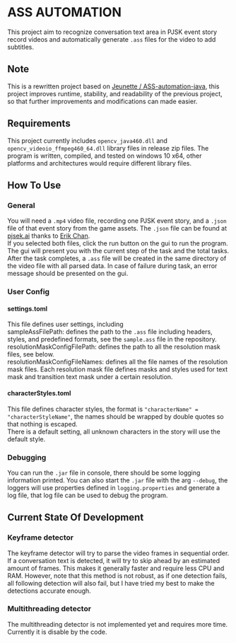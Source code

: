 # ASS AUTOMATION

This project aim to recognize conversation text area in PJSK event story record videos and 
automatically generate `.ass` files for the video to add subtitles.  

## Note
This is a rewritten project based on  [Jeunette / ASS-automation-java](https://github.com/Jeunette/ASS-automation-java), 
this project improves runtime, stability, and readability of the previous project, so that further improvements and modifications can made easier.  

## Requirements
This project currently includes `opencv_java460.dll` and `opencv_videoio_ffmpeg460_64.dll` library files in release zip files. The program is written, compiled, 
and tested on windows 10 x64, other platforms and architectures would require different library files.

## How To Use
### General
You will need a `.mp4` video file, recording one PJSK event story, and a `.json` file of that event story from the game assets. The `.json` file can be found at
[pjsek.ai](https://pjsek.ai/assets/ondemand/event_story) thanks to [Erik Chan](https://www.patreon.com/erikchan002).  
If you selected both files, click the run button on the gui to run the program. The gui will present you with the current step of the task and the total tasks. After 
the task completes, a `.ass` file will be created in the same directory of the video file with all parsed data. In case of failure during task, an error message should be 
presented on the gui.
### User Config
#### settings.toml
This file defines user settings, including  
sampleAssFilePath: defines the path to the `.ass` file including headers, styles, and predefined formats, see the `sample.ass` file in the repository.  
resolutionMaskConfigFilePath: defines the path to all the resolution mask files, see below.  
resolutionMaskConfigFileNames: defines all the file names of the resolution mask files. Each resolution mask file defines masks and styles used for text mask and transition 
text mask under a certain resolution.
#### characterStyles.toml
This file defines character styles, the format is `"characterName" = "characterStyleName"`, the names should be wrapped by double quotes so that nothing is escaped.  
There is a default setting, all unknown characters in the story will use the default style.

### Debugging
You can run the `.jar` file in console, there should be some logging information printed. You can also start the `.jar` file with the arg `--debug`, the loggers will use 
properties defined in `logging.properties` and generate a log file, that log file can be used to debug the program.

## Current State Of Development
### Keyframe detector
The keyframe detector will try to parse the video frames in sequential order. If a conversation text is detected, it will try to skip ahead by an estimated amount of frames. 
This makes it generally faster and require less CPU and RAM. However, note that this method is not robust, as if one detection fails, all following detection will also fail, 
but I have tried my best to make the detections accurate enough.
### Multithreading detector
The multithreading detector is not implemented yet and requires more time. Currently it is disable by the code.